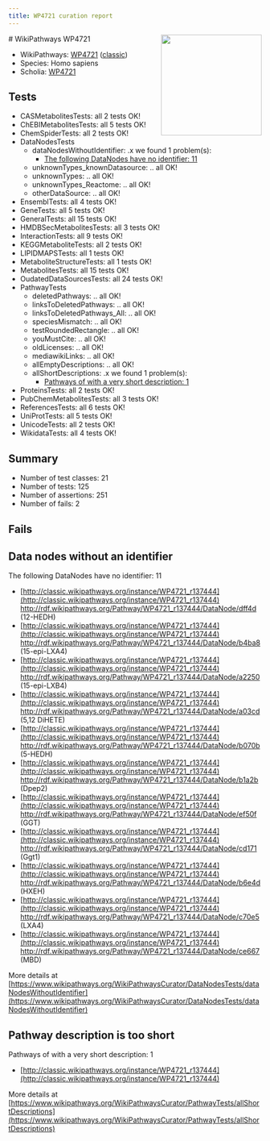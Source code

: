 ```yaml
---
title: WP4721 curation report
---
```


<img style="float: right; width: 200px" src="https://upload.wikimedia.org/wikipedia/commons/thumb/8/83/Wplogo_with_text_500.png/640px-Wplogo_with_text_500.png" />
# WikiPathways WP4721

* WikiPathways: [WP4721](https://wikipathways.org/pathways/WP4721) ([classic](https://classic.wikipathways.org/instance/WP4721))
* Species: Homo sapiens
* Scholia: [WP4721](https://scholia.toolforge.org/wikipathways/WP4721)
## Tests
* CASMetabolitesTests: all 2 tests OK!
* ChEBIMetabolitesTests: all 5 tests OK!
* ChemSpiderTests: all 2 tests OK!
* DataNodesTests
    * dataNodesWithoutIdentifier: .x we found 1 problem(s):
        * [The following DataNodes have no identifier: 11](#8792c491)
    * unknownTypes_knownDatasource: .. all OK!
    * unknownTypes: .. all OK!
    * unknownTypes_Reactome: .. all OK!
    * otherDataSource: .. all OK!
* EnsemblTests: all 4 tests OK!
* GeneTests: all 5 tests OK!
* GeneralTests: all 15 tests OK!
* HMDBSecMetabolitesTests: all 3 tests OK!
* InteractionTests: all 9 tests OK!
* KEGGMetaboliteTests: all 2 tests OK!
* LIPIDMAPSTests: all 1 tests OK!
* MetaboliteStructureTests: all 1 tests OK!
* MetabolitesTests: all 15 tests OK!
* OudatedDataSourcesTests: all 24 tests OK!
* PathwayTests
    * deletedPathways: .. all OK!
    * linksToDeletedPathways: .. all OK!
    * linksToDeletedPathways_All: .. all OK!
    * speciesMismatch: .. all OK!
    * testRoundedRectangle: .. all OK!
    * youMustCite: .. all OK!
    * oldLicenses: .. all OK!
    * mediawikiLinks: .. all OK!
    * allEmptyDescriptions: .. all OK!
    * allShortDescriptions: .x we found 1 problem(s):
        * [Pathways of with a very short description: 1](#9b455f1f)
* ProteinsTests: all 2 tests OK!
* PubChemMetabolitesTests: all 3 tests OK!
* ReferencesTests: all 6 tests OK!
* UniProtTests: all 5 tests OK!
* UnicodeTests: all 2 tests OK!
* WikidataTests: all 4 tests OK!


## Summary

* Number of test classes: 21
* Number of tests: 125
* Number of assertions: 251
* Number of fails: 2

## Fails

<a name="8792c491" />

## Data nodes without an identifier

The following DataNodes have no identifier: 11

* [http://classic.wikipathways.org/instance/WP4721_r137444](http://classic.wikipathways.org/instance/WP4721_r137444) http://rdf.wikipathways.org/Pathway/WP4721_r137444/DataNode/dff4d (12-HEDH)
* [http://classic.wikipathways.org/instance/WP4721_r137444](http://classic.wikipathways.org/instance/WP4721_r137444) http://rdf.wikipathways.org/Pathway/WP4721_r137444/DataNode/b4ba8 (15-epi-LXA4)
* [http://classic.wikipathways.org/instance/WP4721_r137444](http://classic.wikipathways.org/instance/WP4721_r137444) http://rdf.wikipathways.org/Pathway/WP4721_r137444/DataNode/a2250 (15-epi-LXB4)
* [http://classic.wikipathways.org/instance/WP4721_r137444](http://classic.wikipathways.org/instance/WP4721_r137444) http://rdf.wikipathways.org/Pathway/WP4721_r137444/DataNode/a03cd (5,12 DiHETE)
* [http://classic.wikipathways.org/instance/WP4721_r137444](http://classic.wikipathways.org/instance/WP4721_r137444) http://rdf.wikipathways.org/Pathway/WP4721_r137444/DataNode/b070b (5-HEDH)
* [http://classic.wikipathways.org/instance/WP4721_r137444](http://classic.wikipathways.org/instance/WP4721_r137444) http://rdf.wikipathways.org/Pathway/WP4721_r137444/DataNode/b1a2b (Dpep2)
* [http://classic.wikipathways.org/instance/WP4721_r137444](http://classic.wikipathways.org/instance/WP4721_r137444) http://rdf.wikipathways.org/Pathway/WP4721_r137444/DataNode/ef50f (GGT)
* [http://classic.wikipathways.org/instance/WP4721_r137444](http://classic.wikipathways.org/instance/WP4721_r137444) http://rdf.wikipathways.org/Pathway/WP4721_r137444/DataNode/cd171 (Ggt1)
* [http://classic.wikipathways.org/instance/WP4721_r137444](http://classic.wikipathways.org/instance/WP4721_r137444) http://rdf.wikipathways.org/Pathway/WP4721_r137444/DataNode/b6e4d (HXEH)
* [http://classic.wikipathways.org/instance/WP4721_r137444](http://classic.wikipathways.org/instance/WP4721_r137444) http://rdf.wikipathways.org/Pathway/WP4721_r137444/DataNode/c70e5 (LXA4)
* [http://classic.wikipathways.org/instance/WP4721_r137444](http://classic.wikipathways.org/instance/WP4721_r137444) http://rdf.wikipathways.org/Pathway/WP4721_r137444/DataNode/ce667 (MBD)


More details at [https://www.wikipathways.org/WikiPathwaysCurator/DataNodesTests/dataNodesWithoutIdentifier](https://www.wikipathways.org/WikiPathwaysCurator/DataNodesTests/dataNodesWithoutIdentifier)

<a name="9b455f1f" />

## Pathway description is too short

Pathways of with a very short description: 1

* [http://classic.wikipathways.org/instance/WP4721_r137444](http://classic.wikipathways.org/instance/WP4721_r137444)

More details at [https://www.wikipathways.org/WikiPathwaysCurator/PathwayTests/allShortDescriptions](https://www.wikipathways.org/WikiPathwaysCurator/PathwayTests/allShortDescriptions)


